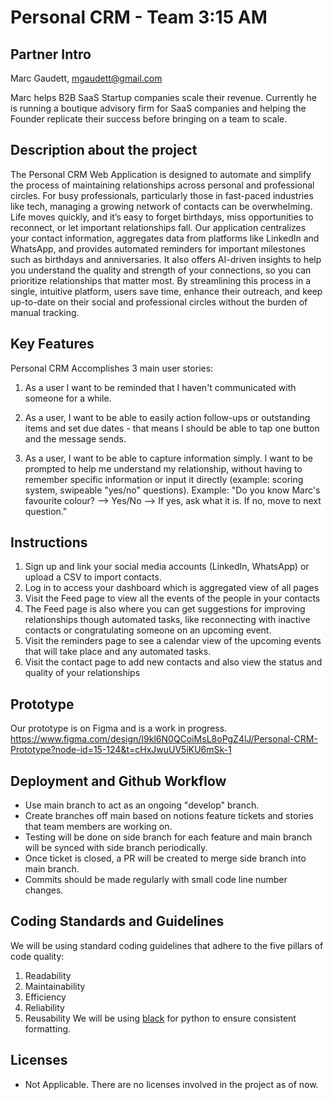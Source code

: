 # Personal CRM - Team 3:15 AM

## Partner Intro

Marc Gaudett, mgaudett@gmail.com

Marc helps B2B SaaS Startup companies scale their revenue. Currently he is running a boutique advisory firm for SaaS companies and helping the Founder replicate their success before bringing on a team to scale.

## Description about the project

The Personal CRM Web Application is designed to automate and simplify the process of maintaining relationships across personal and professional circles. For busy professionals, particularly those in fast-paced industries like tech, managing a growing network of contacts can be overwhelming. Life moves quickly, and it’s easy to forget birthdays, miss opportunities to reconnect, or let important relationships fall. Our application centralizes your contact information, aggregates data from platforms like LinkedIn and WhatsApp, and provides automated reminders for important milestones such as birthdays and anniversaries. It also offers AI-driven insights to help you understand the quality and strength of your connections, so you can prioritize relationships that matter most. By streamlining this process in a single, intuitive platform, users save time, enhance their outreach, and keep up-to-date on their social and professional circles without the burden of manual tracking.
​
## Key Features

Personal CRM Accomplishes 3 main user stories:

1. As a user I want to be reminded that I haven't communicated with someone for a while.

2. As a user, I want to be able to easily action follow-ups or outstanding items and set due dates - that means I should be able to tap one button and the message sends.
    
3. As a user, I want to be able to capture information simply. I want to be prompted to help me understand my relationship, without having to remember specific information or input it directly (example: scoring system, swipeable "yes/no" questions). Example: "Do you know Marc's favourite colour? --> Yes/No --> If yes, ask what it is. If no, move to next question."

## Instructions

1. Sign up and link your social media accounts (LinkedIn, WhatsApp) or upload a CSV to import contacts.
2. Log in to access your dashboard which is aggregated view of all pages
3. Visit the Feed page to view all the events of the people in your contacts
4. The Feed page is also where you can get suggestions for improving relationships though automated tasks, like reconnecting with inactive contacts or congratulating someone on an upcoming event.
5. Visit the reminders page to see a calendar view of the upcoming events that will take place and any automated tasks.
6. Visit the contact page to add new contacts and also view the status and quality of your relationships

## Prototype
Our prototype is on Figma and is a work in progress.
https://www.figma.com/design/I9kl6N0QCoiMsL8oPgZ4lJ/Personal-CRM-Prototype?node-id=15-124&t=cHxJwuUV5iKU6mSk-1

## Deployment and Github Workflow​

- Use main branch to act as an ongoing "develop" branch.
- Create branches off main based on notions feature tickets and stories that team members are working on.
- Testing will be done on side branch for each feature and main branch will be synced with side branch periodically.
- Once ticket is closed, a PR will be created to merge side branch into main branch.
- Commits should be made regularly with small code line number changes.

## Coding Standards and Guidelines

We will be using standard coding guidelines that adhere to the five pillars of code quality:
1. Readability
2. Maintainability
3. Efficiency
4. Reliability
5. Reusability
We will be using [black](https://black.readthedocs.io/en/stable/) for python to ensure consistent formatting.
​
## Licenses 
 - Not Applicable. There are no licenses involved in the project as of now.
